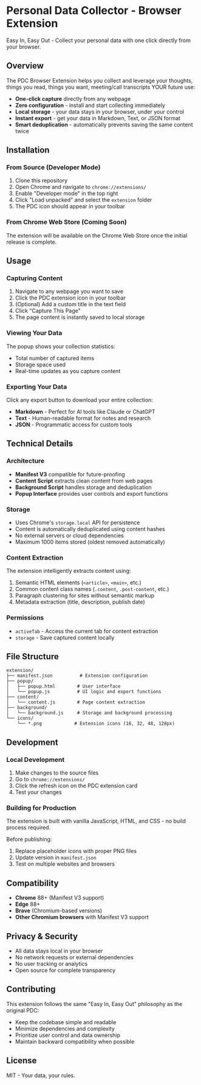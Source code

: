 # Personal Data Collector - Browser Extension

Easy In, Easy Out - Collect your personal data with one click directly from your browser.

## Overview

The PDC Browser Extension helps you collect and leverage your thoughts, things you read, things you want, meeting/call transcripts YOUR future use:

- **One-click capture** directly from any webpage
- **Zero configuration** - install and start collecting immediately  
- **Local storage** - your data stays in your browser, under your control
- **Instant export** - get your data in Markdown, Text, or JSON format
- **Smart deduplication** - automatically prevents saving the same content twice

## Installation

### From Source (Developer Mode)

1. Clone this repository
2. Open Chrome and navigate to `chrome://extensions/`
3. Enable "Developer mode" in the top right
4. Click "Load unpacked" and select the `extension` folder
5. The PDC icon should appear in your toolbar

### From Chrome Web Store (Coming Soon)

The extension will be available on the Chrome Web Store once the initial release is complete.

## Usage

### Capturing Content

1. Navigate to any webpage you want to save
2. Click the PDC extension icon in your toolbar
3. (Optional) Add a custom title in the text field
4. Click "Capture This Page"
5. The page content is instantly saved to local storage

### Viewing Your Data

The popup shows your collection statistics:
- Total number of captured items
- Storage space used
- Real-time updates as you capture content

### Exporting Your Data

Click any export button to download your entire collection:

- **Markdown** - Perfect for AI tools like Claude or ChatGPT
- **Text** - Human-readable format for notes and research
- **JSON** - Programmatic access for custom tools

## Technical Details

### Architecture

- **Manifest V3** compatible for future-proofing
- **Content Script** extracts clean content from web pages
- **Background Script** handles storage and deduplication
- **Popup Interface** provides user controls and export functions

### Storage

- Uses Chrome's `storage.local` API for persistence
- Content is automatically deduplicated using content hashes
- No external servers or cloud dependencies
- Maximum 1000 items stored (oldest removed automatically)

### Content Extraction

The extension intelligently extracts content using:

1. Semantic HTML elements (`<article>`, `<main>`, etc.)
2. Common content class names (`.content`, `.post-content`, etc.)
3. Paragraph clustering for sites without semantic markup
4. Metadata extraction (title, description, publish date)

### Permissions

- `activeTab` - Access the current tab for content extraction
- `storage` - Save captured content locally

## File Structure

```
extension/
├── manifest.json          # Extension configuration
├── popup/
│   ├── popup.html        # User interface
│   └── popup.js          # UI logic and export functions
├── content/
│   └── content.js        # Page content extraction
├── background/
│   └── background.js     # Storage and background processing
└── icons/
    └── *.png            # Extension icons (16, 32, 48, 128px)
```

## Development

### Local Development

1. Make changes to the source files
2. Go to `chrome://extensions/`
3. Click the refresh icon on the PDC extension card
4. Test your changes

### Building for Production

The extension is built with vanilla JavaScript, HTML, and CSS - no build process required.

Before publishing:
1. Replace placeholder icons with proper PNG files
2. Update version in `manifest.json`
3. Test on multiple websites and browsers

## Compatibility

- **Chrome** 88+ (Manifest V3 support)
- **Edge** 88+
- **Brave** (Chromium-based versions)
- **Other Chromium browsers** with Manifest V3 support

## Privacy & Security

- All data stays local in your browser
- No network requests or external dependencies
- No user tracking or analytics
- Open source for complete transparency

## Contributing

This extension follows the same "Easy In, Easy Out" philosophy as the original PDC:

- Keep the codebase simple and readable
- Minimize dependencies and complexity
- Prioritize user control and data ownership
- Maintain backward compatibility when possible

## License

MIT - Your data, your rules.

